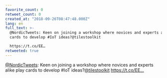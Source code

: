 ```yaml
---
favorite_count: 0
retweet_count: 0
created_at: "2018-09-26T08:47:48.000Z"
lang: en
full_text: >-
  @NordicTweets: Keen on joining a workshop where novices and experts alike play
  cards to develop #IoT ideas?@tilestoolkit

  https://t.co/EE…
retweeted: true
---
```


[@NordicTweets](https://twitter.com/NordicTweets): Keen on joining a workshop
where novices and experts alike play cards to develop #IoT
ideas?[@tilestoolkit](https://twitter.com/tilestoolkit) https://t.co/EE…
